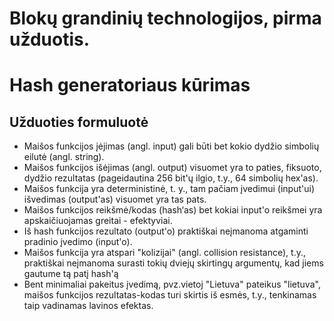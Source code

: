 # Blokų grandinių technologijos, pirma užduotis. 
# Hash generatoriaus kūrimas
## Užduoties formuluotė
* Maišos funkcijos įėjimas (angl. input) gali būti bet kokio dydžio simbolių eilutė (angl. string).
* Maišos funkcijos išėjimas (angl. output) visuomet yra to paties, fiksuoto, dydžio rezultatas (pageidautina 256 bit'ų ilgio, t.y., 64 simbolių hex'as).
* Maišos funkcija yra deterministinė, t. y., tam pačiam įvedimui (input'ui) išvedimas (output'as) visuomet yra tas pats.
* Maišos funkcijos reikšmė/kodas (hash‘as) bet kokiai input'o reikšmei yra apskaičiuojamas greitai - efektyviai.
* Iš hash funkcijos rezultato (output'o) praktiškai neįmanoma atgaminti pradinio įvedimo (input'o).
* Maišos funkcija yra atspari "kolizijai" (angl. collision resistance), t.y., praktiškai neįmanoma surasti tokių dviejų skirtingų argumentų, kad jiems gautume tą patį hash'ą
* Bent minimaliai pakeitus įvedimą, pvz.vietoj "Lietuva" pateikus "lietuva", maišos funkcijos rezultatas-kodas turi skirtis iš esmės, t.y., tenkinamas taip vadinamas lavinos efektas. 
